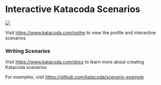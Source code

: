 # Interactive Katacoda Scenarios

[![](http://shields.katacoda.com/katacoda/yothe/count.svg)](https://www.katacoda.com/yothe "Get your profile on Katacoda.com")

Visit https://www.katacoda.com/yothe to view the profile and interactive scenarios

### Writing Scenarios
Visit https://www.katacoda.com/docs to learn more about creating Katacoda scenarios

For examples, visit https://github.com/katacoda/scenario-example
